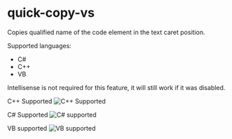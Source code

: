 # quick-copy-vs
Copies qualified name of the code element in the text caret position.

Supported languages:
* C#
* C++
* VB

Intellisense is not required for this feature, it will still work if it was disabled.

C++ Supported
![C++ Supported](https://cloud.githubusercontent.com/assets/3173477/14835084/d781c888-0bbc-11e6-8d40-9940656589f9.png)

C# Supported
![C# supported](https://cloud.githubusercontent.com/assets/3173477/14835086/d78518b2-0bbc-11e6-9182-955fdcda8612.png)

VB supported
![VB supported](https://cloud.githubusercontent.com/assets/3173477/14835085/d78312a6-0bbc-11e6-9bc0-c1db7ec43f5d.png)
